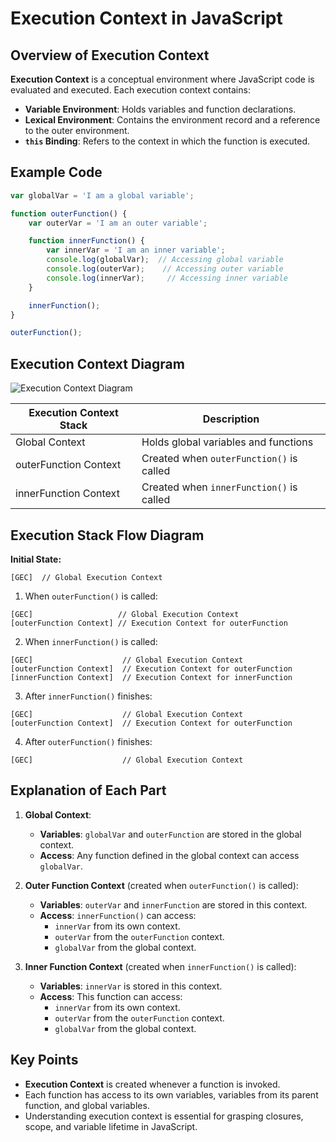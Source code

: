
# Execution Context in JavaScript

## Overview of Execution Context

**Execution Context** is a conceptual environment where JavaScript code is evaluated and executed. Each execution context contains:

- **Variable Environment**: Holds variables and function declarations.
- **Lexical Environment**: Contains the environment record and a reference to the outer environment.
- **`this` Binding**: Refers to the context in which the function is executed.

## Example Code

```javascript
var globalVar = 'I am a global variable';

function outerFunction() {
    var outerVar = 'I am an outer variable';

    function innerFunction() {
        var innerVar = 'I am an inner variable';
        console.log(globalVar);  // Accessing global variable
        console.log(outerVar);    // Accessing outer variable
        console.log(innerVar);     // Accessing inner variable
    }

    innerFunction();
}

outerFunction();
```

## Execution Context Diagram

![Execution Context Diagram](https://via.placeholder.com/600x300?text=Execution+Context+Diagram)

| Execution Context Stack     | Description                                                 |
|-----------------------------|-------------------------------------------------------------|
| Global Context              | Holds global variables and functions                         |
| outerFunction Context       | Created when `outerFunction()` is called                    |
| innerFunction Context       | Created when `innerFunction()` is called                    |

## Execution Stack Flow Diagram

**Initial State:**
```
[GEC]  // Global Execution Context
```

1. When `outerFunction()` is called:
```
[GEC]                   // Global Execution Context
[outerFunction Context] // Execution Context for outerFunction
```

2. When `innerFunction()` is called:
```
[GEC]                    // Global Execution Context
[outerFunction Context]  // Execution Context for outerFunction
[innerFunction Context]  // Execution Context for innerFunction
```

3. After `innerFunction()` finishes:
```
[GEC]                    // Global Execution Context
[outerFunction Context]  // Execution Context for outerFunction
```

4. After `outerFunction()` finishes:
```
[GEC]                    // Global Execution Context
```

## Explanation of Each Part

1. **Global Context**:
   - **Variables**: `globalVar` and `outerFunction` are stored in the global context.
   - **Access**: Any function defined in the global context can access `globalVar`.

2. **Outer Function Context** (created when `outerFunction()` is called):
   - **Variables**: `outerVar` and `innerFunction` are stored in this context.
   - **Access**: `innerFunction()` can access:
     - `innerVar` from its own context.
     - `outerVar` from the `outerFunction` context.
     - `globalVar` from the global context.

3. **Inner Function Context** (created when `innerFunction()` is called):
   - **Variables**: `innerVar` is stored in this context.
   - **Access**: This function can access:
     - `innerVar` from its own context.
     - `outerVar` from the `outerFunction` context.
     - `globalVar` from the global context.

## Key Points

- **Execution Context** is created whenever a function is invoked.
- Each function has access to its own variables, variables from its parent function, and global variables.
- Understanding execution context is essential for grasping closures, scope, and variable lifetime in JavaScript.

